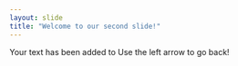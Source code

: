 ```yaml
---
layout: slide
title: "Welcome to our second slide!"
---
```

Your text has been added to
Use the left arrow to go back!
